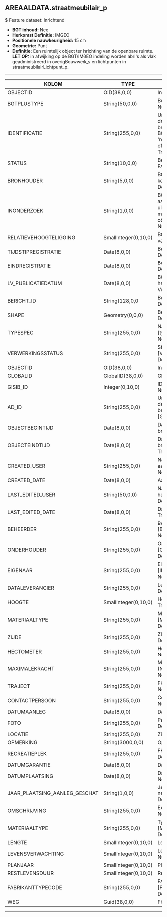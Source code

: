 ## AREAALDATA.straatmeubilair_p

$ Feature dataset: Inrichtend

* __BGT inhoud:__ Nee
* __Herkomst Definitie:__ IMGEO
* __Positionele nauwkeurigheid:__ 15 cm
* __Geometrie:__ Punt
* __Definitie:__ Een ruimtelijk object ter inrichting van de openbare ruimte. __LET OP:__ in afwijking op de BGT/IMGEO indeling worden abri's als vlak geadministreerd in overigBouwwerk_v en lichtpunten in straatmeubilairLichtpunt_p.

***

|KOLOM                             |TYPE          	|DEFINITIE|
|------                          	|----          	|-----    |
|OBJECTID                            |OID(38,0,0)         |Interne ID ArcGIS - Nullable: False|
|BGTPLUSTYPE                         |String(50,0,0)      |Beschrijving - keuzelijst [typeSTM] Nullable: False Default: None|
|IDENTIFICATIE                       |String(255,0,0)      |Uniek identificatienummer voor het object dat onveranderlijk is zolang het object bestaat: bevat indien van toepassing BGT/IMKL ID in format 'nl.imgeo/imkl.bronhouderscode.LokaalID' of anders: '00000'.LokaalID - Nullable: True Default: None|
|STATUS                              |String(10,0,0)       |Beschrijving - keuzelijst [status] Nullable: False Default: :bestaand|
|BRONHOUDER                          |String(5,0,0)        |BGT, De bronhoudercode van het object, keuzelijst [bronhouder] - Nullable: False Default: None|
|INONDERZOEK                         |String(1,0,0)        |BGT, Een aanduiding waarmee wordt aangegeven dat een onderzoek wordt uitgevoerd naar de juistheid van een of meer gegevens van het betreffende object: Ja/Nee, keuzelijst [jaNee] Nullable: False Default: N|
|RELATIEVEHOOGTELIGGING              |SmallInteger(0,10,0) |BGT, Aanduiding voor de relatieve hoogte van het object - Nullable: False Default: 0|
|TIJDSTIPREGISTRATIE                 |Date(8,0,0)          |Beschrijving - keuzelijst [] Nullable: True Default: None|
|EINDREGISTRATIE                     |Date(8,0,0)          |Beschrijving - keuzelijst [] Nullable: True Default: None|
|LV_PUBLICATIEDATUM                  |Date(8,0,0)          |BGT, Tijdstip waarop deze instantie van het object is opgenomen in de Landelijke Voorziening - Nullable: True|
|BERICHT_ID                          |String(128,0,0       |Beschrijving - keuzelijst [] Nullable: True Default: None|
|SHAPE                               |Geometry(0,0,0)      |Beschrijving: - keuzelijst [] Nullable: True Default: None|
|TYPESPEC                            |String(255,0,0)    |Nadere typering van het object, keuzelijst [typeSpecSTM] - Nullable: True Default: None|
|VERWERKINGSSTATUS                   |String(255,0,0)    |Status van de gegevens, keuzelijst [VERWERKINGSSTATUS] - Nullable: False Default: Nieuw|
|OBJECTID                            |OID(38,0,0)        |Interne ID ArcGIS - Nullable: False|
|GLOBALID                            |GlobalID(38,0,0)   |Global Unique Identifier - Nullable: False|
|GISIB_ID                            |Integer(0,10,0)    |ID beheer openbare ruimte (GISIB) - Nullable: True|
|AD_ID                               |String(255,0,0)    |Uniek identificatienummer voor het object dat onveranderlijk is zolang het object bestaat in Areaaldata: in format 'AD.[GUID]' - Nullable: False Default: None|
|OBJECTBEGINTIJD                     |Date(8,0,0)        |Datum waarop het object bij de bronhouder is ontstaan - Nullable: True|
|OBJECTEINDTIJD                      |Date(8,0,0)        |Datum waarop het object bij de bronhouder niet meer geldig is - Nullable: True|
|CREATED_USER                        |String(255,0,0)    |Naam van gebruiker die de rij heeft aangemaakt - Nullable: True Default: None|
|CREATED_DATE                        |Date(8,0,0)        |Aanmaakdatum - Nullable: True|
|LAST_EDITED_USER                    |String(50,0,0)     |Naam van gebruiker die de laatste mutatie heeft doorgevoerd - Nullable: True Default: None|
|LAST_EDITED_DATE                    |Date(8,0,0)        |Datum van de laatste mutatie - Nullable: True|
|BEHEERDER                           |String(255,0,0)    |Beheerder van het object, keuzelijst [BEHEERDER] - Nullable: True Default: None|
|ONDERHOUDER                         |String(255,0,0)    |Onderhouder van het object, keuzelijst [ONDERHOUDER] - Nullable: True Default: None|
|EIGENAAR                            |String(255,0,0)    |Eigenaar van het object, keuzelijst [INSTANTIE] - Nullable: True Default: None| 
|DATALEVERANCIER                     |String(255,0,0)    |Leverancier van de data - Nullable: True Default: None|
|HOOGTE                              |SmallInteger(0,10,0)|Hoogte van het lichtpunt (m - Nullable: True|
|MATERIAALTYPE                       |String(255,0,0)     |Materiaalkeuze, keuzelijst [MATERIAALTYPE] - Nullable: True Default: None|
|ZIJDE                               |String(255,0,0)     |Zijde, keuzelijst [ZIJDE] - Nullable: True Default: None|
|HECTOMETER                          |String(255,0,0)     |Hectometrering - Nullable: True Default: None|
|MAXIMALEKRACHT                      |String(255,0,0)     |Maximale toegestaan kracht op de bolder (Newton? TODO) - Nullable: True Default: None|
|TRAJECT                             |String(255,0,0)     |FK naar traject_v - Nullable: True Default: None|
|CONTACTPERSOON                      |String(255,0,0)     |Contactpersoon namens de herdenkers - Nullable: True Default: None|
|DATUMAANLEG                         |Date(8,0,0)         |Datum Aanleg - Nullable: True|
|FOTO                                |String(255,0,0)     |Pad naar de foto TODO - Nullable: True Default: None|
|LOCATIE                             |String(255,0,0)     |Zijweg - Nullable: True Default: None|
|OPMERKING                           |String(3000,0,0)    |Opmerking - Nullable: True Default: None|
|RECREATIEPLEK                       |String(255,0,0)     |FK naar recreatieplek_v - Nullable: True Default: None|
|DATUMGARANTIE                       |Date(8,0,0)          |Datum garantie  - Nullable: True|
|DATUMPLAATSING                      |Date(8,0,0)          |Datum aanleg - Nullable: True Default: None|
|JAAR_PLAATSING_AANLEG_GESCHAT       |String(1,0,0)        |Jaar plaatsing of aanleg is geschat: ja of nee : keuzelijst [jaNee] Nullable: True Default: N|
|OMSCHRIJVING                        |String(255,0,0)      |Extra toelichting - Nullable: True Default: None|
|MATERIAALTYPE                       |String(255,0,0)      |Type materiaal, keuzelijst [MATERIAALTYPE] - Nullable: True Default: None|
|LENGTE                              |SmallInteger(0,10,0) |Lengte van de boom (m) - Nullable: True|
|LEVENSVERWACHTING                   |SmallInteger(0,10,0) |Levensverwachting (jaar TODO) - Nullable: True|
|PLANJAAR                            |SmallInteger(0,10,0) |Planjaar - Nullable: True|
|RESTLEVENSDUUR                      |SmallInteger(0,10,0) |Restlevensduur - Nullable: True|
|FABRIKANTTYPECODE                   |String(255,0,0)      |Fabrikanttypecode, keuzelijst [FABRIKANT_TYPECODE] - Nullable: True Default: None|
|WEG                                 |Guid(38,0,0)         |FK naar weg_l|

***
